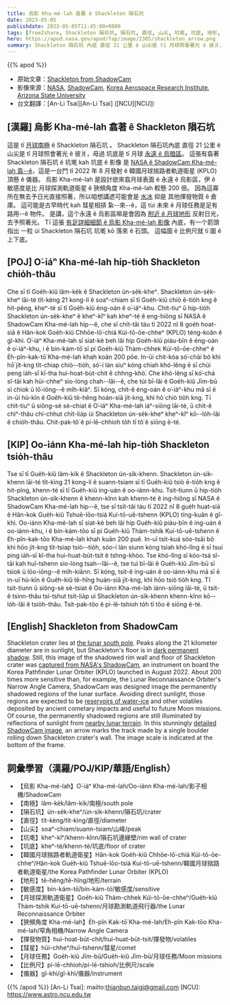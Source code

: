 ```yaml
---
title: 烏影 Kha-mé-lah 翕著 ê Shackleton 隕石坑
date: 2023-05-05
publishdate: 2023-05-05T11:45:00+0800
tags: [free2share, Shackleton 隕石坑, 隕石坑, 直徑, 山尖, 坑墘, 坑底, 地形, 韓國月球揣路者軌道衛星, KPLO, 南極, 敏感度, 月球探測軌道衛星, 儀器, 狹頻, 狹頻角度 Kha-mé-lah, 揮發物質, 彗星, 月球任務, 比例尺, 烏影 Kha-mé-lah]
hero: https://apod.nasa.gov/apod/fap/image/2305/shackleton_arrow.png
summary: Shackleton 隕石坑 內底 直徑 21 公里 ê 山尖是 tī 月球照會著光 ê 彼爿，毋過 坑底是 tī 月球永遠 ê 烏暗區。
---
```


{{% apod %}}

- 原始文章：[Shackleton from ShadowCam](https://apod.nasa.gov/apod/ap230505.html)
- 影像來源：[NASA](https://www.nasa.gov/), [ShadowCam](https://www.shadowcam.asu.edu/), [Korea Aerospace Research Institute](https://www.kari.re.kr/eng/sub03_07_01.do), [Arizona State University](https://sese.asu.edu/)
- 台文翻譯：[An-Li Tsai][An-Li Tsai] ([NCU][NCU])

## [漢羅] 烏影 Kha-mé-lah 翕著 ê Shackleton 隕石坑
這是 tī [月球南極][the lunar south pole] ê Shackleton 隕石坑 。
Shackleton 隕石坑內底 直徑 21 公里 ê 山尖是 tī 月球照會著光 ê 彼爿，毋過 坑底是 tī 月球 [永遠 ê 烏暗區][dark permanent shadow]。
這張有翕著 Shackleton 隕石坑 ê 坑墘 kah 坑底 ê 影像 是 [NASA ê ShadowCam Kha-mé-lah 翕--ê][captured from NASA's ShadowCam]，這是一台鬥 tī 2022 年 8 月發射 ê 韓國月球揣路者軌道衛星 (KPLO) 頂懸 ê 儀器。
烏影 Kha-mé-lah 是設計欲來翕月球表面 ê 永遠 ê 烏影區，伊 ê 敏感度是比 月球探測軌道衛星 ê 狹頻角度 Kha-mé-lah 較懸 200 倍。
因為這寡所在無去予日光直接照著，所以咱想講遮可能會是 [水冰][reservoirs of water-ice] 抑是 其他揮發物質 ê 倉庫。
這可能是古早時代 kah 彗星相挵 紮--來--ê，這 tùi 未來 ê 月球任務是足有路用--ê 物件。
是講，這个永遠 ê 烏影區嘛是會因為 [附近 ê 月球地形][nearby lunar terrain] 反射日光，去予照著光。
Tī 這張 [有足詳細細節 ê 烏影 Kha-mé-lah 影像][detailed ShadowCam image] 內底，有一个箭頭 指出 一粒 ùi Shackleton 隕石坑 坑墘 kō 落來 ê 石頭。
這幅圖 ê 比例尺就 tī 圖 ê 上下底。

## [POJ] O͘-iáⁿ Kha-mé-lah hip-tio̍h Shackleton chio̍h-thâu
Che sī tī Goe̍h-kiû lâm-ke̍k ê Shackleton ún-se̍k-kheⁿ.
Shackleton ún-se̍k-kheⁿ lāi-té ti̍t-kèng 21 kong-lí ê soaⁿ-chiam sī tī Goe̍h-kiû chiò ē-tio̍h kng ê hit-pêng, kheⁿ-té sī tī Goe̍h-kiû éng-oán ê o͘-iáⁿ-khu.
Chit-tiuⁿ ū hip-tio̍h Shackleton ún-se̍k-kheⁿ ê kheⁿ-kîⁿ kah kheⁿ-té ê eng-hiông sī NASA ê ShadowCam Kha-mé-lah hip--ê, che sī chi̍t-tâi tàu tī 2022 nî 8 goe̍h hoat-siā ê Hân-kok Goe̍h-kiû Chhōe-lō͘-chiá Kúi-tō-ōe-chheⁿ (KPLO) téng-koân ê gî-khì.
O͘-iáⁿ Kha-mé-lah sī siat-kè beh lâi hip Goe̍h-kiû piáu-bīn ê éng-oán ê o͘-iáⁿ-khu, i ê bín-kám-tō͘ sī pí Goe̍h-kiû Thàm-chhek Kúi-tō-ōe-chheⁿ ê E̍h-pîn-kak-tō͘ Kha-mé-lah khah koân 200 pōe.
In-ūi chit-kóa só͘-chāi bô khì hō͘ ji̍t-kng ti̍t-chiap chiò--tio̍h, só͘-í lán siuⁿ kóng chiah khó-lêng ē sī chúi peng ia̍h-sī kî-tha hui-hoat-bu̍t-chit ê chhng-khò͘.
Che khó-lêng sī kó͘-chá sî-tāi kah hūi-chheⁿ sio-lòng chah--lâi--ê, che tùi bī-lâi ê Goe̍h-kiû Jīm-bū sī chiok ū lō͘-iōng--ê mi̍h-kiāⁿ.
Sī kóng, chit-ê éng-oán ê o͘-iáⁿ-khu mā sī ē in-ūi hù-kīn ê Goe̍h-kiû tē-hêng hoán-siā ji̍t-kng, khì hō͘ chiò tio̍h kng.
Tī chit-tiuⁿ ū siông-sè sè-chiat ê O͘-iáⁿ Kha-mé-lah iáⁿ-siōng lāi-té, ū chi̍t-ê chìⁿ-thâu chí-chhut chi̍t-lia̍p ùi Shackleton ún-se̍k-kheⁿ kheⁿ-kîⁿ kō--lo̍h-lâi ê chio̍h-thâu.
Chit-pak-tô͘ ê pí-lē-chhioh to̍h tī tô͘ ê siōng ē-té.

## [KIP] Oo-iánn Kha-mé-lah hip-tio̍h Shackleton tsio̍h-thâu
Tse sī tī Gue̍h-kiû lâm-ki̍k ê Shackleton ún-si̍k-khenn.
Shackleton ún-si̍k-khenn lāi-té ti̍t-kìng 21 kong-lí ê suann-tsiam sī tī Gue̍h-kiû tsiò ē-tio̍h kng ê hit-pîng, khenn-té sī tī Gue̍h-kiû íng-uán ê oo-iánn-khu.
Tsit-tiunn ū hip-tio̍h Shackleton ún-si̍k-khenn ê khenn-kînn kah khenn-té ê ing-hiông sī NASA ê ShadowCam Kha-mé-lah hip--ê, tse sī tsi̍t-tâi tàu tī 2022 nî 8 gue̍h huat-siā ê Hân-kok Gue̍h-kiû Tshuē-lōo-tsiá Kuí-tō-uē-tshenn (KPLO) tíng-kuân ê gî-khì.
Oo-iánn Kha-mé-lah sī siat-kè beh lâi hip Gue̍h-kiû piáu-bīn ê íng-uán ê oo-iánn-khu, i ê bín-kám-tōo sī pí Gue̍h-kiû Thàm-tshik Kuí-tō-uē-tshenn ê E̍h-pîn-kak-tōo Kha-mé-lah khah kuân 200 puē.
In-uī tsit-kuá sóo-tsāi bô khì hōo ji̍t-kng ti̍t-tsiap tsiò--tio̍h, sóo-í lán siunn kóng tsiah khó-lîng ē sī tsuí ping ia̍h-sī kî-tha hui-huat-bu̍t-tsit ê tshng-khòo.
Tse khó-lîng sī kóo-tsá sî-tāi kah huī-tshenn sio-lòng tsah--lâi--ê, tse tuì bī-lâi ê Gue̍h-kiû Jīm-bū sī tsiok ū lōo-iōng--ê mi̍h-kiānn.
Sī kóng, tsit-ê íng-uán ê oo-iánn-khu mā sī ē in-uī hù-kīn ê Gue̍h-kiû tē-hîng huán-siā ji̍t-kng, khì hōo tsiò tio̍h kng.
Tī tsit-tiunn ū siông-sè sè-tsiat ê Oo-iánn Kha-mé-lah iánn-siōng lāi-té, ū tsi̍t-ê tsìnn-thâu tsí-tshut tsi̍t-lia̍p uì Shackleton ún-si̍k-khenn khenn-kînn kō--lo̍h-lâi ê tsio̍h-thâu.
Tsit-pak-tôo ê pí-lē-tshioh to̍h tī tôo ê siōng ē-té.

## [English] Shackleton from ShadowCam
Shackleton crater lies at [the lunar south pole][the lunar south pole].
Peaks along the 21 kilometer diameter are in sunlight, but Shackleton's floor is in [dark permanent shadow][dark permanent shadow].
Still, this image of the shadowed rim wall and floor of Shackleton crater was [captured from NASA's ShadowCam][captured from NASA's ShadowCam], an instrument on board the Korea Pathfinder Lunar Orbiter (KPLO) launched in August 2022.
About 200 times more sensitive than, for example, the Lunar Reconnaissance Orbiter's Narrow Angle Camera, ShadowCam was designed image the permanently shadowed regions of the lunar surface.
Avoiding direct sunlight, those regions are expected to be [reservoirs of water-ice][reservoirs of water-ice] and other volatiles deposited by ancient cometary impacts and useful to future Moon missions.
Of course, the permanently shadowed regions are still illuminated by reflections of sunlight from [nearby lunar terrain][nearby lunar terrain].
In this stunningly [detailed ShadowCam image][detailed ShadowCam image], an arrow marks the track made by a single boulder rolling down Shackleton crater's wall.
The image scale is indicated at the bottom of the frame.

## 詞彙學習（漢羅/POJ/KIP/華語/English）
- 【烏影 Kha-mé-lah】O͘-iáⁿ Kha-mé-lah/Oo-iánn Kha-mé-lah/影子相機/ShadowCam
- 【南極】lâm-ke̍k/lâm-ki̍k/南極/south pole
- 【隕石坑】ún-se̍k-kheⁿ/ún-si̍k-khenn/隕石坑/crater
- 【直徑】ti̍t-kèng/ti̍t-kìng/直徑/diameter
- 【山尖】soaⁿ-chiam/suann-tsiam/山峰/peak
- 【坑墘】kheⁿ-kîⁿ/khenn-kînn/隕石坑邊緣壁/rim wall of crater
- 【坑底】kheⁿ-té/khenn-té/坑底/floor of crater
- 【韓國月球揣路者軌道衛星】Hân-kok Goe̍h-kiû Chhōe-lō͘-chiá Kúi-tō-ōe-chheⁿ/Hân-kok Gue̍h-kiû Tshuē-lōo-tsiá Kuí-tō-uē-tshenn/韓國月球揣路者軌道衛星/the Korea Pathfinder Lunar Orbiter (KPLO)
- 【地形】tē-hêng/tē-hîng/地形/terrain
- 【敏感度】bín-kám-tō͘/bín-kám-tō͘/敏感度/sensitive
- 【月球探測軌道衛星】Goe̍h-kiû Thàm-chhek Kúi-tō-ōe-chheⁿ/Gue̍h-kiû Thàm-tshik Kuí-tō-uē-tshenn/月球勘測軌道飛行器/the Lunar Reconnaissance Orbiter
- 【狹頻角度 Kha-mé-lah】E̍h-pîn Kak-tō͘ Kha-mé-lah/E̍h-pîn Kak-tōo Kha-mé-lah/窄角相機/Narrow Angle Camera
- 【揮發物質】hui-hoat-bu̍t-chit/hui-huat-bu̍t-tsit/揮發物/volatiles
- 【彗星】hūi-chheⁿ/huī-tshenn/彗星/comet
- 【月球任務】Goe̍h-kiû Jīm-bū/Gue̍h-kiû Jīm-bū/月球任務/Moon missions
- 【比例尺】pí-lē-chhioh/pí-lē-tshioh/比例尺/scale
- 【儀器】gî-khì/gî-khì/儀器/instrument

{{% /apod %}}
[An-Li Tsai]: mailto:thianbun.taigi@gmail.com
[NCU]: https://www.astro.ncu.edu.tw

[copyright]: https://apod.nasa.gov/apod/fap/lib/about_apod.html#srapply
[License]: https://creativecommons.org/licenses/by/2.0/

[the lunar south pole]:http://lroc.sese.asu.edu/posts/237
[dark permanent shadow]:https://apod.nasa.gov/apod/ap110423.html
[captured from NASA's ShadowCam]:https://www.nasa.gov/feature/nasa-s-shadowcam-images-lunar-south-pole-region
[reservoirs of water-ice]:https://apod.nasa.gov/apod/ap101025.html
[nearby lunar terrain]:http://lroc.sese.asu.edu/posts/1247
[detailed ShadowCam image]:https://www.shadowcam.asu.edu/images/1284

